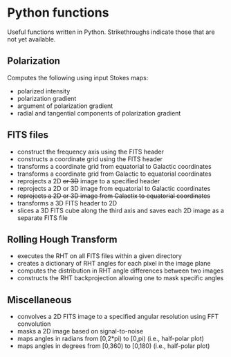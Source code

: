 # Python functions

Useful functions written in Python. Strikethroughs indicate those that are not yet available.

## Polarization

Computes the following using input Stokes maps:
* polarized intensity
* polarization gradient
* argument of polarization gradient
* radial and tangential components of polarization gradient

## FITS files

* construct the frequency axis using the FITS header
* constructs a coordinate grid using the FITS header
* transforms a coordinate grid from equatorial to Galactic coordinates
* transforms a coordinate grid from Galactic to equatorial coordinates
* reprojects a 2D ~~or 3D~~ image to a specified header
* reprojects a 2D or 3D image from equatorial to Galactic coordinates
* ~~reprojects a 2D or 3D image from Galactix to equatorial coordinates~~
* transforms a 3D FITS header to 2D
* slices a 3D FITS cube along the third axis and saves each 2D image as a separate FITS file

## Rolling Hough Transform

* executes the RHT on all FITS files within a given directory
* creates a dictionary of RHT angles for each pixel in the image plane
* computes the distribution in RHT angle differences between two images
* constructs the RHT backprojection allowing one to mask specific angles

## Miscellaneous

* convolves a 2D FITS image to a specified angular resolution using FFT convolution
* masks a 2D image based on signal-to-noise
* maps angles in radians from \[0,2*pi) to \[0,pi) (i.e., half-polar plot)
* maps angles in degrees from \[0,360) to \[0,180) (i.e., half-polar plot)
